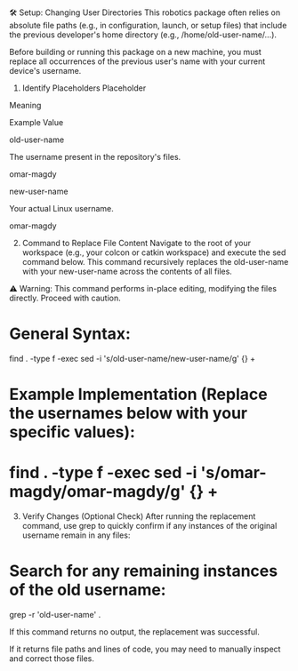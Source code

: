 🛠️ Setup: Changing User Directories
This robotics package often relies on absolute file paths (e.g., in configuration, launch, or setup files) that include the previous developer's home directory (e.g., /home/old-user-name/...).

Before building or running this package on a new machine, you must replace all occurrences of the previous user's name with your current device's username.

1. Identify Placeholders
Placeholder

Meaning

Example Value

old-user-name

The username present in the repository's files.

omar-magdy

new-user-name

Your actual Linux username.

omar-magdy

2. Command to Replace File Content
Navigate to the root of your workspace (e.g., your colcon or catkin workspace) and execute the sed command below. This command recursively replaces the old-user-name with your new-user-name across the contents of all files.

⚠️ Warning: This command performs in-place editing, modifying the files directly. Proceed with caution.

# General Syntax:
find . -type f -exec sed -i 's/old-user-name/new-user-name/g' {} +

# Example Implementation (Replace the usernames below with your specific values):
# find . -type f -exec sed -i 's/omar-magdy/omar-magdy/g' {} +

3. Verify Changes (Optional Check)
After running the replacement command, use grep to quickly confirm if any instances of the original username remain in any files:

# Search for any remaining instances of the old username:
grep -r 'old-user-name' .

If this command returns no output, the replacement was successful.

If it returns file paths and lines of code, you may need to manually inspect and correct those files.